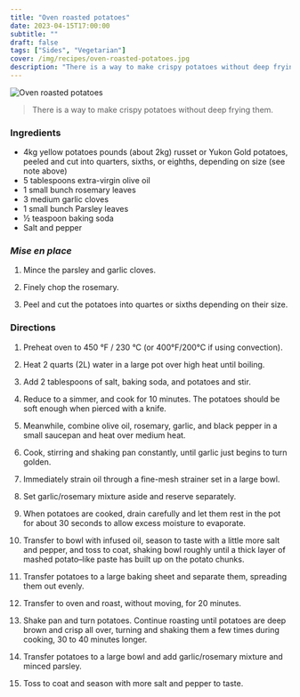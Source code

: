 ```yaml
---
title: "Oven roasted potatoes"
date: 2023-04-15T17:00:00
subtitle: ""
draft: false
tags: ["Sides", "Vegetarian"]
cover: /img/recipes/oven-roasted-potatoes.jpg
description: "There is a way to make crispy potatoes without deep frying them."
---
```


<div class="my-flexbox row-collapse center basic-gap" >
  <div>
    <img src="/img/recipes/oven-roasted-potatoes.jpg" alt="Oven roasted potatoes" class="cover-img">
  </div>
  <div>
    <blockquote>
      There is a way to make crispy potatoes without deep frying them.
    </blockquote>
  </div>
</div>

### Ingredients

- 4kg yellow potatoes pounds (about 2kg) russet or Yukon Gold potatoes, peeled and cut into quarters, sixths, or eighths, depending on size (see note above)
- 5 tablespoons extra-virgin olive oil
- 1 small bunch rosemary leaves
- 3 medium garlic cloves
- 1 small bunch Parsley leaves
- ½ teaspoon baking soda
- Salt and pepper

### _Mise en place_

1. Mince the parsley and garlic cloves.

2. Finely chop the rosemary.

3. Peel and cut the potatoes into quartes or sixths depending on their size.

### Directions

1. Preheat oven to 450 °F / 230 °C (or 400°F/200°C if using convection).

2. Heat 2 quarts (2L) water in a large pot over high heat until boiling.

3. Add 2 tablespoons of salt, baking soda, and potatoes and stir.

4. Reduce to a simmer, and cook for 10 minutes. The potatoes should be soft enough when pierced with a knife.

5. Meanwhile, combine olive oil, rosemary, garlic, and black pepper in a small saucepan and heat over medium heat.

6. Cook, stirring and shaking pan constantly, until garlic just begins to turn golden.

7. Immediately strain oil through a fine-mesh strainer set in a large bowl.

8. Set garlic/rosemary mixture aside and reserve separately.

9. When potatoes are cooked, drain carefully and let them rest in the pot for about 30 seconds to allow excess moisture to evaporate.

10. Transfer to bowl with infused oil, season to taste with a little more salt and pepper, and toss to coat, shaking bowl roughly until a thick layer of mashed potato–like paste has built up on the potato chunks.

11. Transfer potatoes to a large baking sheet and separate them, spreading them out evenly.

12. Transfer to oven and roast, without moving, for 20 minutes. 

13. Shake pan and turn potatoes. Continue roasting until potatoes are deep brown and crisp all over, turning and shaking them a few times during cooking, 30 to 40 minutes longer.

14. Transfer potatoes to a large bowl and add garlic/rosemary mixture and minced parsley. 

15. Toss to coat and season with more salt and pepper to taste.